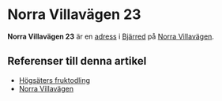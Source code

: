 # Norra Villavägen 23

**Norra Villavägen 23** är en [adress](adress) i [Bjärred](bjärred) på [Norra Villavägen](norra%20villavägen).

## Referenser till denna artikel

* [Högsäters fruktodling](högsäters%20frukodling)
* [Norra Villavägen](norra%20villavägen)
